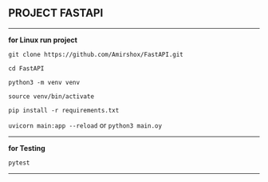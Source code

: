## PROJECT FASTAPI

****

**for Linux run project**

`git clone https://github.com/Amirshox/FastAPI.git`

`cd FastAPI`

`python3 -m venv venv`

`source venv/bin/activate`

`pip install -r requirements.txt`

`uvicorn main:app --reload` or `python3 main.oy`

****
**for Testing**

`pytest`

****